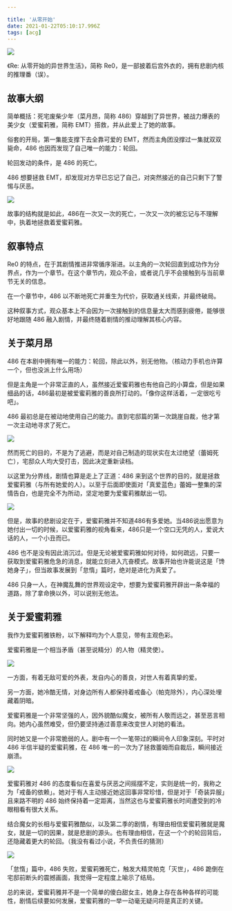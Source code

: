 ```yaml
---

title: '从零开始'
date: 2021-01-22T05:10:17.996Z
tags: [acg]
---
```


![](https://qdlm.pvp.xoyo.com/e3e847fc2c84d2e59ddf939eb6921d02/c51dda0a29bb4413ab850ac41ef0de72?imageslim)

《Re: 从零开始的异世界生活》，简称 Re0，是一部披着后宫外衣的，拥有悲剧内核的推理番（误）。

<!-- more -->

## 故事大纲

‌简单概括：死宅废柴少年（菜月昂，简称 486）穿越到了异世界，被战力爆表的美少女（爱蜜莉雅，简称 EMT）搭救，并从此爱上了她的故事。

俗套的开局，第一集能支撑下去全靠可爱的 EMT，然而主角团没撑过一集就双双毙命，486 也因而发现了自己唯一的能力：轮回。

轮回发动的条件，是 486 的死亡。

486 想要拯救 EMT，却发现对方早已忘记了自己，对突然接近的自己只剩下了警惕与厌恶。

![](https://qdlm.pvp.xoyo.com/e3e847fc2c84d2e59ddf939eb6921d02/08865067918047f78e7461480a47ea4b?imageslim)

故事的结构就是如此，486在一次又一次的死亡，一次又一次的被忘记与不理解中，执着地拯救着爱蜜莉雅。

## 叙事特点

Re0 的‌特点，在于其剧情推进非常循序渐进。以主角的一次轮回直到成功作为分界点，作为一个章节。在这个章节内，观众不会，或者说几乎不会接触到与当前章节无关的信息。

在一个章节中，486 以不断地死亡并重生为代价，获取通关线索，并最终破局。

这种叙事方式，观众基本上不会因为一次接触到的信息量太大而感到疲倦，能够很好地跟随 486 融入剧情，并最终随着剧情的推动理解其核心内容。

## 关于菜月昂

486 在本剧中拥有唯一的能力：轮回，除此以外，别无他物。（核动力手机也许算一个，但也没派上什么用场）‌

但是主角是一个非常正直的人，虽然接近爱蜜莉雅也有他自己的小算盘，但是如果细品的话，486最初是被爱蜜莉雅的善良所打动的。「像你这样活着，一定很吃亏吧」。

486 最初总是在被动地使用自己的能力。直到宅邸篇的第一次跳崖自裁，他才第一次主动地寻求了死亡。

![](https://qdlm.pvp.xoyo.com/e3e847fc2c84d2e59ddf939eb6921d02/6efc600a79024463a96cc4b8e3ca8ed3?imageslim)

然而死亡的目的，不是为了逃避，而是对自己制造的现状实在太过绝望（蕾姆死亡），宅邸众人均大受打击，因此决定重新读档。

以这里为分界线，剧情也算是走上了正道：486 来到这个世界的目的，就是拯救爱蜜莉雅（与所有她爱的人）。以至于后面即使面对「真爱蓝色」蕾姆一整集的深情告白，也是完全不为所动，坚定地要为爱蜜莉雅献出一切。

![](https://qdlm.pvp.xoyo.com/e3e847fc2c84d2e59ddf939eb6921d02/f04407e1455d403bb37447e42ed8fb0b?imageslim)

但是，故事的悲剧设定在于，爱蜜莉雅并不知道486有多爱她。当486说出愿意为她付出一切的时候，以爱蜜莉雅的视角看来，486只是一个空口无凭的人，爱说大话的人，一个小丑而已。

486 也不是没有因此消沉过。但是无论被爱蜜莉雅如何对待，如何疏远，只要一获取到爱蜜莉雅危急的消息，就能立刻进入亢奋模式。故事开始也许能说这是「馋她身子」，但当故事发展到「怠惰」篇时，绝对是进化为真爱了。

486 只身一人，在神魔乱舞的世界观设定中，想要为爱蜜莉雅开辟出一条幸福的道路，除了拿命换以外，可以说别无他法。

## 关于爱蜜莉雅

‌我作为爱蜜莉雅铁粉，以下解释均为个人意见，带有主观色彩。

爱蜜莉雅是一个相当矛盾（甚至说精分）的人物（精灵使）。

![](https://qdlm.pvp.xoyo.com/e3e847fc2c84d2e59ddf939eb6921d02/8397e14bfe41470c8d4f9de5b1f627ff?imageslim)

一方面，有着无敌可爱的外表，发自内心的善良，对世人有着真挚的爱。

另一方面，她冷酷无情，对身边所有人都保持着戒备心（帕克除外），内心深处埋藏着阴暗。

爱蜜莉雅是一个非常坚强的人，因外貌酷似魔女，被所有人敬而远之，甚至恶言相向。她内心虽然难受，但仍要坚持通过善意来改变世人对她的看法。

同时她又是一个非常脆弱的人。剧中有一个一笔带过的瞬间令人印象深刻。平时对 486 半信半疑的爱蜜莉雅，在 486 唯一的一次为了拯救蕾姆而自裁后，瞬间接近崩溃。

![](https://qdlm.pvp.xoyo.com/e3e847fc2c84d2e59ddf939eb6921d02/563e8fbbf3c84f928ee916d937dc24a3?imageslim)

爱蜜莉雅对 486 的态度看似在喜爱与厌恶之间摇摆不定，实则是统一的，我称之为「戒备的依赖」。她对于有人主动接近她这回事非常珍惜，但是对于「奇装异服」且来路不明的 486 始终保持着一定距离，当然这也与爱蜜莉雅长时间遭受到的冷眼相看有很大关系。

结合魔女的长相与爱蜜莉雅酷似，以及第二季的剧情，有理由相信爱蜜莉雅就是魔女，就是一切的因果，就是悲剧的源头。也有理由相信，在这一个个的轮回背后，还隐藏着更大的轮回。（我没有看过小说，不负责任的猜测）

![](https://qdlm.pvp.xoyo.com/e3e847fc2c84d2e59ddf939eb6921d02/cbbdc11db2b742898415e81b531f652a?imageslim)

「怠惰」篇中，486 失败，爱蜜莉雅死亡，触发大精灵帕克「灭世」，486 跪倒在宅邸前断头的震撼画面，我觉得一定程度上喻示了结局。

总的来说，爱蜜莉雅并不是一个简单的傻白甜女主，她身上存在各种各样的可能性，剧情后续要如何发展，爱蜜莉雅的一举一动毫无疑问将是真正的关键。
